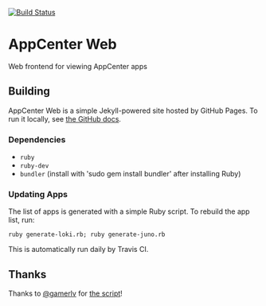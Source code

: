 [![Build Status](https://travis-ci.org/elementary/appcenter-web.svg?branch=gh-pages)](https://travis-ci.org/elementary/appcenter-web)

# AppCenter Web

Web frontend for viewing AppCenter apps

## Building

AppCenter Web is a simple Jekyll-powered site hosted by GitHub Pages. To run it locally, see [the GitHub docs](https://help.github.com/articles/setting-up-your-github-pages-site-locally-with-jekyll/).

### Dependencies

- `ruby`
- `ruby-dev`
- `bundler` (install with 'sudo gem install bundler' after installing Ruby)

### Updating Apps

The list of apps is generated with a simple Ruby script. To rebuild the app list, run:

```shell
ruby generate-loki.rb; ruby generate-juno.rb
```

This is automatically run daily by Travis CI.

## Thanks

Thanks to [@gamerlv](https://github.com/gamerlv) for [the script](https://gist.github.com/gamerlv/4bb5e59415f239e8c79ff1d473e54520)!
